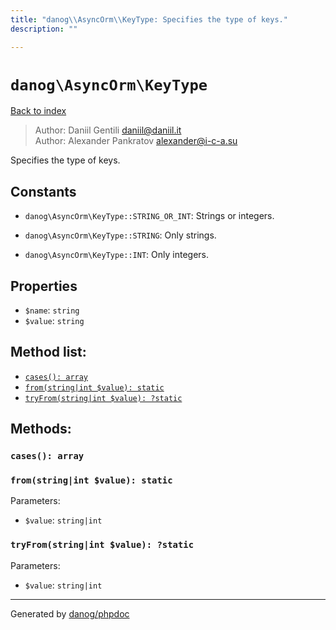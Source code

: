 ```yaml
---
title: "danog\\AsyncOrm\\KeyType: Specifies the type of keys."
description: ""

---
```

# `danog\AsyncOrm\KeyType`
[Back to index](../../index.md)

> Author: Daniil Gentili <daniil@daniil.it>  
> Author: Alexander Pankratov <alexander@i-c-a.su>  
  

Specifies the type of keys.  




## Constants
* `danog\AsyncOrm\KeyType::STRING_OR_INT`: Strings or integers.

* `danog\AsyncOrm\KeyType::STRING`: Only strings.

* `danog\AsyncOrm\KeyType::INT`: Only integers.

## Properties
* `$name`: `string` 
* `$value`: `string` 

## Method list:
* [`cases(): array`](#cases-array)
* [`from(string|int $value): static`](#from-string-int-value-static)
* [`tryFrom(string|int $value): ?static`](#tryfrom-string-int-value-static)

## Methods:
### `cases(): array`





### `from(string|int $value): static`




Parameters:

* `$value`: `string|int`   



### `tryFrom(string|int $value): ?static`




Parameters:

* `$value`: `string|int`   



---
Generated by [danog/phpdoc](https://phpdoc.daniil.it)
